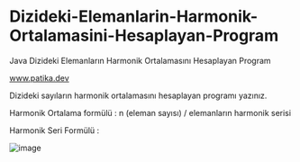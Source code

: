 # Dizideki-Elemanlarin-Harmonik-Ortalamasini-Hesaplayan-Program
Java Dizideki Elemanların Harmonik Ortalamasını Hesaplayan Program

www.patika.dev

Dizideki sayıların harmonik ortalamasını hesaplayan programı yazınız.

Harmonik Ortalama formülü : n (eleman sayısı) / elemanların harmonik serisi

Harmonik Seri Formülü :

![image](https://user-images.githubusercontent.com/123991935/224506683-46dbb0a5-02dc-42b0-a68c-5fd7da086450.png)
